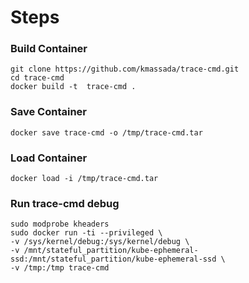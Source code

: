# Steps

### Build Container

```
git clone https://github.com/kmassada/trace-cmd.git 
cd trace-cmd 
docker build -t  trace-cmd .
```

### Save Container 

```
docker save trace-cmd -o /tmp/trace-cmd.tar
```


### Load Container 

```
docker load -i /tmp/trace-cmd.tar
```

### Run trace-cmd debug

```
sudo modprobe kheaders
sudo docker run -ti --privileged \
-v /sys/kernel/debug:/sys/kernel/debug \
-v /mnt/stateful_partition/kube-ephemeral-ssd:/mnt/stateful_partition/kube-ephemeral-ssd \
-v /tmp:/tmp trace-cmd
```